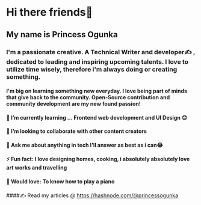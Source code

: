 # Hi there friends👋

## My name is Princess Ogunka
### I'm a passionate creative. A Technical Writer and developer✍ , dedicated to leading and inspiring upcoming talents. I love to utilize time wisely, therefore i'm always doing or creating something.
#### I'm big on learning something new everyday. I love being part of minds that give back to the community. Open-Source contribution and community development are my new found passion!
#### 🌱 I’m currently learning ... Frontend web development and UI Design 😊
#### 👯 I’m looking to collaborate with other content creators
#### 💬 Ask me about anything in tech I'll answer as best as i can😂
#### ⚡ Fun fact: I love designing homes, cooking, i absolutely absolutely love art works and travelling
#### 🎸 Would love: To know how to play a piano
####✍ Read my articles @ https://hashnode.com/@princessogunka

